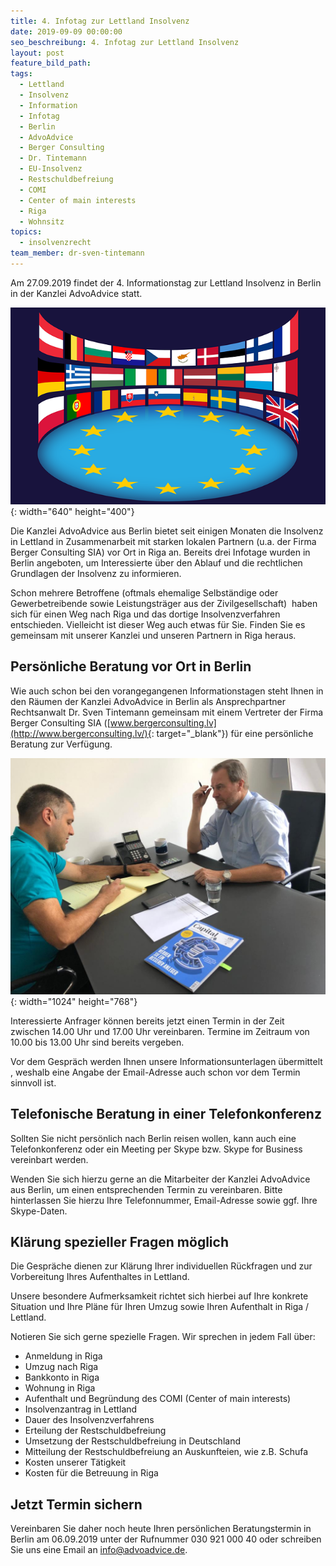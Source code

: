 ```yaml
---
title: 4. Infotag zur Lettland Insolvenz
date: 2019-09-09 00:00:00
seo_beschreibung: 4. Infotag zur Lettland Insolvenz
layout: post
feature_bild_path:
tags:
  - Lettland
  - Insolvenz
  - Information
  - Infotag
  - Berlin
  - AdvoAdvice
  - Berger Consulting
  - Dr. Tintemann
  - EU-Insolvenz
  - Restschuldbefreiung
  - COMI
  - Center of main interests
  - Riga
  - Wohnsitz
topics:
  - insolvenzrecht
team_member: dr-sven-tintemann
---
```


Am 27.09.2019 findet der 4. Informationstag zur Lettland Insolvenz in Berlin in der Kanzlei AdvoAdvice statt.

![Europäische Union - Pixabay](/uploads/european-union-1328256-640-1.png "Information über EU-Insolvenz in Lettland"){: width="640" height="400"}

Die Kanzlei AdvoAdvice aus Berlin bietet seit einigen Monaten die Insolvenz in Lettland in Zusammenarbeit mit starken lokalen Partnern (u.a. der Firma Berger Consulting SIA) vor Ort in Riga an. Bereits drei Infotage wurden in Berlin angeboten, um Interessierte &uuml;ber den Ablauf und die rechtlichen Grundlagen der Insolvenz zu informieren.&nbsp;

Schon mehrere Betroffene (oftmals ehemalige Selbst&auml;ndige oder Gewerbetreibende sowie Leistungstr&auml;ger aus der Zivilgesellschaft) &nbsp;haben sich f&uuml;r einen Weg nach Riga und das dortige Insolvenzverfahren entschieden. Vielleicht ist dieser Weg auch etwas f&uuml;r Sie. Finden Sie es gemeinsam mit unserer Kanzlei und unseren Partnern in Riga heraus.&nbsp;

## Persönliche Beratung vor Ort in Berlin

Wie auch schon bei den vorangegangenen Informationstagen steht Ihnen in den R&auml;umen der Kanzlei AdvoAdvice in Berlin als Ansprechpartner Rechtsanwalt Dr. Sven Tintemann gemeinsam mit einem Vertreter der Firma Berger Consulting SIA ([www.bergerconsulting.lv](http://www.bergerconsulting.lv/){: target="_blank"}) f&uuml;r eine persönliche Beratung zur Verf&uuml;gung.

![](/uploads/img-20190906-wa0003.jpg){: width="1024" height="768"}

Interessierte Anfrager können bereits jetzt einen Termin in der Zeit zwischen 14.00 Uhr und 17.00 Uhr vereinbaren. Termine im Zeitraum von 10.00 bis 13.00 Uhr sind bereits vergeben.

Vor dem Gespr&auml;ch werden Ihnen unsere Informationsunterlagen &uuml;bermittelt , weshalb eine Angabe der Email-Adresse auch schon vor dem Termin sinnvoll ist.

## Telefonische Beratung in einer Telefonkonferenz

Sollten Sie nicht persönlich nach Berlin reisen wollen, kann auch eine Telefonkonferenz oder ein Meeting per Skype bzw. Skype for Business vereinbart werden.

Wenden Sie sich hierzu gerne an die Mitarbeiter der Kanzlei AdvoAdvice aus Berlin, um einen entsprechenden Termin zu vereinbaren. Bitte hinterlassen Sie hierzu Ihre Telefonnummer, Email-Adresse sowie ggf. Ihre Skype-Daten.

## Kl&auml;rung spezieller Fragen möglich

Die Gespr&auml;che dienen zur Kl&auml;rung Ihrer individuellen R&uuml;ckfragen und zur Vorbereitung Ihres Aufenthaltes in Lettland.

Unsere besondere Aufmerksamkeit richtet sich hierbei auf Ihre konkrete Situation und Ihre Pl&auml;ne f&uuml;r Ihren Umzug sowie Ihren Aufenthalt in Riga / Lettland.

Notieren Sie sich gerne spezielle Fragen. Wir sprechen in jedem Fall &uuml;ber:

* Anmeldung in Riga
* Umzug nach Riga
* Bankkonto in Riga
* Wohnung in Riga
* Aufenthalt und Begr&uuml;ndung des COMI (Center of main interests)
* Insolvenzantrag in Lettland
* Dauer des Insolvenzverfahrens
* Erteilung der Restschuldbefreiung
* Umsetzung der Restschuldbefreiung in Deutschland
* Mitteilung der Restschuldbefreiung an Auskunfteien, wie z.B. Schufa
* Kosten unserer T&auml;tigkeit
* Kosten f&uuml;r die Betreuung in Riga

## Jetzt Termin sichern

Vereinbaren Sie daher noch heute Ihren persönlichen Beratungstermin in Berlin am 06.09.2019 unter der Rufnummer 030 921 000 40 oder schreiben Sie uns eine Email an info@advoadvice.de.